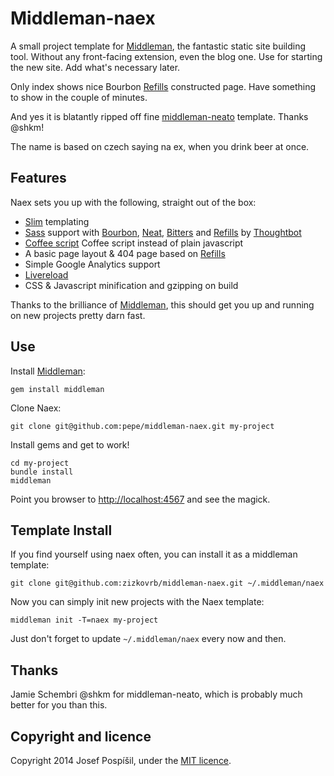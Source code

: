 # Middleman-naex

A small project template for [Middleman], the fantastic static site building
tool. Without any front-facing extension, even the blog one. Use for starting
the new site. Add what's necessary later.

Only index shows nice Bourbon [Refills] constructed page. Have something to show
in the couple of minutes.

And yes it is blatantly ripped off fine [middleman-neato] template. Thanks @shkm!

The name is based on czech saying na ex, when you drink beer at once.


## Features

Naex sets you up with the following, straight out of the box:

- [Slim](http://slim-lang.com/) templating
- [Sass](http://sass-lang.com/) support with [Bourbon](http://bourbon.io/),
  [Neat](http://neat.bourbon.io/), [Bitters](http://bitters.bourbon.io) and
  [Refills]
  by [Thoughtbot](http://thoughtbot.com/)
- [Coffee script](http://coffeescript.org) Coffee script instead of plain
  javascript
- A basic page layout & 404 page based on
   [Refills]
- Simple Google Analytics support
- [Livereload](https://github.com/middleman/middleman-livereload)
- CSS & Javascript minification and gzipping on build

Thanks to the brilliance of [Middleman], this should get you up and running on
 new projects pretty darn fast.


## Use

Install [Middleman]:

    gem install middleman


Clone Naex:

    git clone git@github.com:pepe/middleman-naex.git my-project

Install gems and get to work!

    cd my-project
    bundle install
    middleman

Point you browser to [http://localhost:4567](http://localhost:4567) and see the magick.


## Template Install

If you find yourself using naex often, you can install it as a middleman template:

    git clone git@github.com:zizkovrb/middleman-naex.git ~/.middleman/naex

Now you can simply init new projects with the Naex template:

    middleman init -T=naex my-project

Just don't forget to update `~/.middleman/naex` every now and then.

## Thanks

Jamie Schembri @shkm for middleman-neato, which is probably much better for you than this.

## Copyright and licence

Copyright 2014 Josef Pospíšil, under the [MIT licence](LICENSE).

  [middleman]: http://middlemanapp.com/
  [middleman-neato]: http://github.com/shkm/middleman-neato/
  [Refills]: http://refills.bourbon.io/

